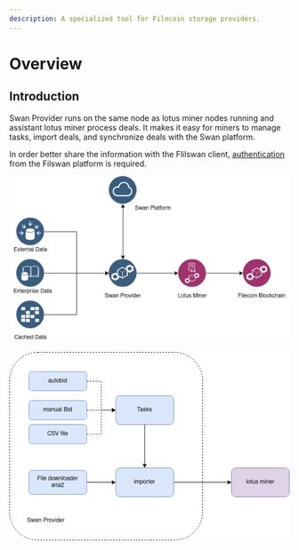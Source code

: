 ```yaml
---
description: A specialized tool for Filecoin storage providers.
---
```


# Overview

## Introduction

Swan Provider runs on the same node as lotus miner nodes running and assistant lotus miner process deals. It makes it easy for miners to manage tasks, import deals, and synchronize deals with the Swan platform.

In order better share the information with the Flilswan client, [authentication](broken-reference/) from the Filswan platform is required.

![Swan Provider Business Flow](<../.gitbook/assets/image (22).png>)

![Swan Provider System Architect](<../.gitbook/assets/image (24).png>)
